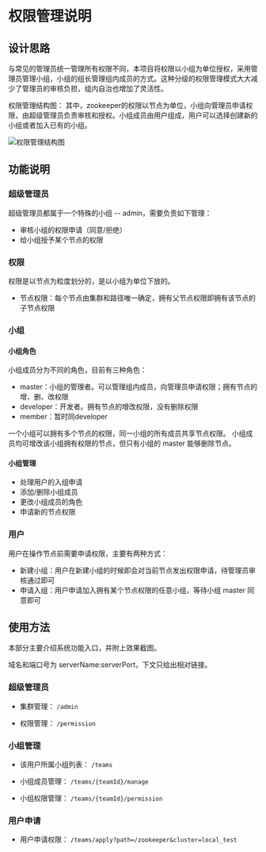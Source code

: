 # 权限管理说明

## 设计思路

与常见的管理员统一管理所有权限不同，本项目将权限以小组为单位授权，采用管理员管理小组，小组的组长管理组内成员的方式。这种分级的权限管理模式大大减少了管理员的审核负担，组内自治也增加了灵活性。

权限管理结构图：
其中，zookeeper的权限以节点为单位，小组向管理员申请权限，由超级管理员负责审核和授权。小组成员由用户组成，用户可以选择创建新的小组或者加入已有的小组。

![权限管理结构图](../raw/master/Docs/images/permission-design.png)

## 功能说明

### 超级管理员

超级管理员都属于一个特殊的小组 -- admin，需要负责如下管理：

- 审核小组的权限申请（同意/拒绝）
- 给小组授予某个节点的权限

### 权限

权限是以节点为粒度划分的，是以小组为单位下放的。

- 节点权限：每个节点由集群和路径唯一确定，拥有父节点权限即拥有该节点的子节点权限

### 小组

#### 小组角色

小组成员分为不同的角色，目前有三种角色：

- master：小组的管理者。可以管理组内成员，向管理员申请权限；拥有节点的增、删、改权限
- developer：开发者。拥有节点的增改权限，没有删除权限
- member：暂时同developer

一个小组可以拥有多个节点的权限，同一小组的所有成员共享节点权限。
小组成员均可增改该小组拥有权限的节点，但只有小组的 master 能够删除节点。

#### 小组管理

- 处理用户的入组申请
- 添加/删除小组成员
- 更改小组成员的角色
- 申请新的节点权限


### 用户

用户在操作节点前需要申请权限，主要有两种方式：

- 新建小组：用户在新建小组的时候即会对当前节点发出权限申请，待管理员审核通过即可
- 申请入组：用户申请加入拥有某个节点权限的任意小组，等待小组 master 同意即可

## 使用方法

本部分主要介绍系统功能入口，并附上效果截图。

域名和端口号为 serverName:serverPort，下文只给出相对链接。

### 超级管理员

- 集群管理： `/admin`

- 权限管理： `/permission`

### 小组管理

- 该用户所属小组列表： `/teams`

- 小组成员管理： `/teams/{teamId}/manage`

- 小组权限管理： `/teams/{teamId}/permission`


### 用户申请

- 用户申请权限： `/teams/apply?path=/zookeeper&cluster=local_test`
